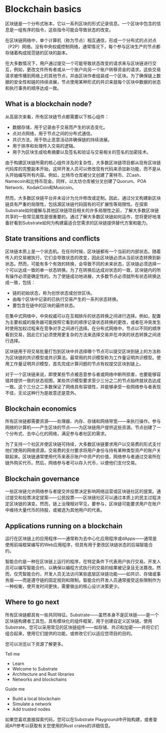 
# Blockchain basics

区块链是一个分布式账本，它以一系列区块的形式记录信息。一个区块中包含的信息是一组有序的指令，这些指令可能会导致状态的改变。

在区块链网络中，单个计算机（称为节点）相互通信，形成一个分布式的点对点（P2P）网络。没有中央权威控制网络，通常情况下，每个参与区块生产的节点都存储着构成规范链的区块的副本。

在大多数情况下，用户通过提交一个可能导致状态改变的请求来与区块链进行交互，例如，更改文件所有者或从一个账户向另一个账户转移资金的请求。这些交易请求被传播到网络上的其他节点，并由区块作者组装成一个区块。为了确保链上数据的安全性和链的持续进展，节点使用某种形式的共识来就每个区块中数据的状态和执行事务的顺序达成一致。

## What is a blockchain node?

从高层次来看，所有区块链节点都需要以下核心组件：

- 数据存储，用于记录由于交易而产生的状态变化。 
- 点对点网络，用于节点之间的分布式通信。 
- 共识方法，用于防止恶意活动并确保链的持续进展。 
- 用于排序和处理传入交易的逻辑。 
- 用于为区块生成哈希摘要以及签名和验证与交易相关的签名的加密技术。

由于构建区块链所需的核心组件涉及的复杂性，大多数区块链项目都从现有区块链代码库的完整副本开始，这样开发人员可以修改现有代码来添加新功能，而不是从头开始编写所有内容。例如，比特币仓库被分叉创建了莱特币、ZCash、Namecoin和比特币现金。同样，以太坊仓库被分叉创建了Quorum、POA Network、KodakCoin和Musicoin。

然而，大多数区块链平台并未设计为允许修改或定制。因此，通过分叉构建新区块链具有严重的局限性，包括源区块链代码固有的可扩展性等局限性。在探索Substrate如何缓解与其他区块链项目相关的许多局限性之前，了解大多数区块链共享的一些常见属性是很重要的。通过了解大多数区块链如何运作，您将更好地准备好看到Substrate如何为构建最适合您需求的区块链提供替代方案和能力。


## State transitions and conflicts

区块链本质上是一个状态机。在任何时候，区块链都有一个当前的内部状态。随着传入的交易被执行，它们会导致状态的改变，因此区块链必须从当前状态转换到新状态。然而，可能有多个有效的转换，会导致不同的未来状态，区块链必须选择一个可以达成一致的单一状态转换。为了在转换后达成对状态的一致，区块链内的所有操作必须是确定性的。为了使链成功地进展，大多数节点必须就所有状态转换达成一致，包括：

- 链的初始状态，称为创世状态或创世区块。 
- 由每个区块中记录的已执行交易产生的一系列状态转换。 
- 要包含在链中的区块的最终状态。

在集中式网络中，中央权威可以在互相排斥的状态转换之间进行选择。例如，配置为主要权威的服务器可能按照它看到的顺序记录状态转换的更改，或者在冲突发生时使用加权过程来在竞争对手之间进行选择。在分布式网络中，节点以不同的顺序看到交易，因此它们必须使用更复杂的方法来选择交易并在冲突的状态转换之间进行选择。

区块链用于将交易批量打包到区块中并选择哪个节点可以提交区块到链上的方法称为区块链的共识模型或共识算法。最常用的共识模型称为工作量证明共识模型。使用工作量证明共识模型，首先完成计算问题的节点有权提交区块到链上。

对于一个区块链来说，即使某些节点被恶意参与者或网络中断所损害，也要能够容错并提供一致的状态视图，某些共识模型要求至少三分之二的节点始终就状态达成一致。这个三分之二多数保证了网络具有容错性，并能够承受一些网络参与者表现不佳，无论这种行为是故意还是意外。


## Blockchain economics

所有区块链都需要资源——处理器、内存、存储和网络带宽——来执行操作。参与网络的计算机——产生区块的节点——为区块链用户提供这些资源。节点创建了一个分布式、去中心化的网络，满足参与者社区的需求。

为了支持一个社区并使区块链可持续，大多数区块链要求用户以交易费的形式支付他们使用的网络资源。交易费的支付要求将用户身份与持有某种类型资产的账户关联起来。区块链通常使用代币来表示账户中资产的价值，网络参与者通过交易所在链外购买代币。然后，网络参与者可以存入代币，以便他们支付交易。


## Blockchain governance

一些区块链允许网络参与者提交并投票决定影响网络运营或区块链社区的提案。通过提交和投票决定提案——公民投票——区块链社区可以通过本质上的民主过程决定区块链的演变。然而，链上治理相对罕见，要参与，区块链可能要求用户在账户中维持大量代币的持股，或被选为其他用户的代表。


## Applications running on a blockchain

运行在区块链上的应用程序——通常称为去中心化应用程序或dApps——通常是使用前端框架编写的Web应用程序，但具有用于更改区块链状态的后端智能合约。

智能合约是一种在区块链上运行的程序，在特定条件下代表用户执行交易。开发人员可以编写智能合约，以确保以编程方式执行的交易的结果被记录且无法篡改。然而，仅凭智能合约，开发人员无法访问某些底层区块链功能——如共识、存储或事务层——而是遵守链的固定规则和限制。智能合约开发人员通常接受这些限制作为一种权衡，使开发时间更快，需要做出的核心设计决策更少。

## Where to go next

所有区块链都具有一些共同特征。Substrate——虽然本身不是区块链——是一个区块链构建者工具包，具有模块化的组件框架，用于创建自定义区块链。使用Substrate，您可以采用常见的区块链组件——如存储、共识和加密——并将它们组合起来，使用它们提供的功能，或修改它们以适应您项目的目的。

您可以浏览以下资源了解更多。

Tell me
- Learn
- Welcome to Substrate
- Architecture and Rust libraries
- Networks and blockchains

Guide me
- Build a local blockchain
- Simulate a network
- Add trusted nodes


如果您喜欢直接探索代码，您可以在Substrate Playground中开始构建，或者查阅API参考以获取有关您使用的Rust crates的详细信息。








